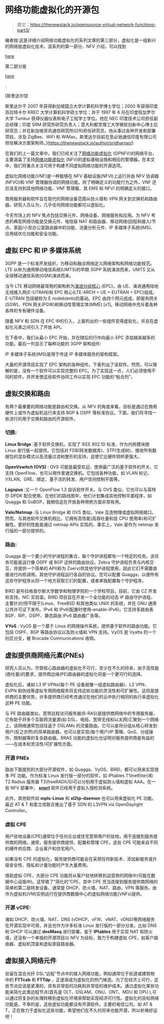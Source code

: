 # 网络功能虚拟化的开源包

> 原文：<https://thenewstack.io/opensource-virtual-network-functions-part3/>

编者按:这是详细介绍网络功能虚拟化的系列文章的第三部分，虚拟化是一组新兴的网络层虚拟化技术。该系列的第一部分，NFV 介绍，可以找到

[here](https://thenewstack.io/de-ossify-the-network-with-function-virtualization/)

第二部分是

[here](https://thenewstack.io/opnfv-operationalizes-network-functions-virtualization/)

.

[](https://thenewstack.io/author/sridharrao/)

 [斯里达尔饶

斯里达尔于 2007 年获得新加坡国立大学计算机科学博士学位；2000 年获得印度苏拉特卡尔 KREC 大学计算机科学硕士学位；并于 1997 年 8 月在印度班加罗尔大学 Tumkur 获得仪器仪表和电子工程学士学位。他在 NEC 印度技术公司担任副总经理；印度 SRM 研究所研究负责人；意大利都灵理工大学微软创新中心博士后研究员；并在新加坡资讯通信研究所(I2R)担任研究员。他从事过各种开发和部署项目，涉及 ZigBee、WiFi 和 WiMax。斯里达尔目前在思必驰通信印度有限公司担任解决方案架构师。](https://thenewstack.io/author/sridharrao/) [](https://thenewstack.io/author/sridharrao/)

在我们的上一篇文章中，我们已经关注了[网络功能虚拟化](https://thenewstack.io/opnfv-operationalizes-network-functions-virtualization/) (OPNFV)的网络平台，主要涵盖了支持[网络功能虚拟化](https://thenewstack.io/de-ossify-the-network-with-function-virtualization/) (NFV)的虚拟基础设施和相应的管理器。在本文中，我们将重点关注可用于构建不同虚拟网络功能的开源选项。

虚拟化网络功能(VNF)是一种能够在 NFV 基础设施(NFVI)上运行并由 NFV 协调器(NFVO)和 VNF 管理器协调的网络功能。除了明确定义的功能行为之外，VNF 还应该支持到其他网络功能、VNF 管理器、其 EMS 和 NFVI 的明确定义的接口。

商用服务器和软件旨在取代的网络设备范围从防火墙和 VPN 网关到交换机和路由器。研究人员认为，几乎任何网络功能都可以虚拟化。

今天市场上的 NFV 焦点包括交换元件、网络设备、网络服务和应用。为 NFV 考虑的典型网络功能是交换元件、电信级 NAT 和路由器、移动网络(回程和接入)节点、家庭/小型办公室路由器中的功能、流量分析元件、IP 多媒体子系统(IMS)、应用级优化功能和安全功能。

## 虚拟 EPC 和 IP 多媒体系统

3GPP 是一个标准开发组织，为移动和融合网络定义网络架构和网络功能规范。LTE 从称为通用移动电信系统(UMTS)的早期 3GPP 系统演进而来，UMTS 又从全球移动通信系统(GSM)演进而来。

当今 LTE 移动网络最常用的架构称为[演进分组核心](http://searchtelecom.techtarget.com/definition/Evolved-Packet-Core-EPC) (EPC)，由 UE、演进通用陆地无线接入网(E-UTRAN)和 EPC 核心(LTE-ARCH = UE + EUTRAN + EPC)组成。E-UTRAN 包括被称为 E nodeb(enb)的基站。EPC 由四个网元组成，即服务网关(SGW)、PDN 网关(PGW)和移动性管理实体(MME) [x1]。移动网络中充斥着各种各样的专有硬件设备。

随着 NFV 和 SDN 在 EPC 中的引入，上面列出的一些组件变得虚拟化，并且在虚拟化元素之间引入了开放 API。

在下表中，我们从最小 EPC 开始，并在随后的行中向最小 EPC 添加越来越多的功能。最后一列显示了每种功能的 3GPP 架构组件:

IP 多媒体子系统(IMS)是用于传送 IP 多媒体服务的架构框架。

大量的开源项目实现了 EPC 架构的各种组件。下表列出了该软件。然而，可以理解的是，没有一个软件可以实现完整的 EPC。为了实现这一点，人们必须使用不同的软件，并开发使这些软件协同工作以实现 EPC 功能的“粘合剂”。

## 虚拟交换和路由

有两个最重要的网络功能是路由和交换。从 NFV 的角度来看，目标是通过在商用硬件上或作为虚拟机运行来支持 BGP & OSPF 等标准协议。下面，我们将寻找一些流行的用于交换和路由的开源软件。

### 切换:

**Linux Bridge** :基于软件交换机，实现了 IEEE 802.1D 标准，作为内核模块随 Linux 发行版一起提供。它包括对 FDB(转发数据库)、STP(生成树)、接收所有数据包的混杂模式以及流量过滤和整形的支持，这使它比硬件网桥更强大。

**OpenVswitch (OVS)** : OVS 可能是最受欢迎、使用最广泛的基于软件的开关。它支持 OpenFlow，也可以用作普通交换机。它包括各种功能，如 VLAN 标记、VXLAN、GRE、绑定、基于流的转发、用户空间控制平面等。

**Lagopus** :又一个 OpenFlow 1.3 投诉软件开关。与 OVS 类似，它也可以与英特尔 DPDK 配合使用。在他们的路线图中，他们计划集成其他控制平面程序，如 Quagga 和 GoBGP，我相信这在开放各种用例方面非常有用。

**Vale/Netmap** :与 Linux Bridge 和 OVS 类似，Vale 互连物理或虚拟网络接口。然而，与其他软件交换机相比，它拥有高性能(高吞吐量和低 CPU 使用率)和可扩展性。更好的性能是通过 netmap APIs 实现的，事实上，Vale 是作为 netmap 发行版的一部分提供的。

### 路由:

Quagga 是一个更小的守护进程的集合，每个守护进程都有一个特定的任务。该任务可能是运行像 OSPF 或 BGP 这样的路由协议。Zebra 守护进程负责与内核交互，并提供一个简单的 API(称为 Zserv)供其他守护进程使用，因此它们不需要直接进行内核调用。其他守护进程运行各自的协议。您可以配置 Quagga，以便所有这些守护程序从同一个地方获取它们的配置，或者单独配置每个守护程序。

BIRD 是布拉格查尔斯大学数学和物理学院的一个学校项目。目前，它由 CZ 开发和支持。NIC 实验室。BIRD 项目旨在开发一个全功能的动态 IP 路由守护进程，主要针对(但不限于)Linux、FreeBSD 和其他类似 UNIX 的系统，并在 GNU 通用公共许可证下发布。IPv4 和 IPv6(配置时使用–enable-IPv6)。它支持多路由表 BGP、RIP、OSPF、静态路由 IPv6 路由器广告等。

**VYoS** : VyOS 是一个基于 Linux 的网络操作系统，提供基于软件的路由功能。它包括 OSPF、BGP 等路由协议以及防火墙和 VPN 支持。VyOS 是 Vyatta 的一个社区分支，被 Brocade Communications 收购。

## 虚拟提供商网络元素(PNEs)

研究人员认为，尽管核心路由器的虚拟化不可行，至少在不久的将来，由于高性能(吞吐量)的要求，提供商边缘(PE)路由器的虚拟化将是一个更可行的选择。

虚拟化后，诸如 L3 IP VPNs(每个 PE 设备就像一组虚拟路由器)、L2 VPN、EVPN 和伪线等虚拟专用网络服务将支持这些功能的灵活性和可扩展性。这将是提供商的主要优势，许多提供商已经考虑通过在他们的云中执行相同的执行来虚拟化这种 PE 功能。

与 PE 路由器类似，宽带远程访问服务器(B-RAS)是提供商网络中的专用服务器，它有助于将多个互联网流量源(如 DSL、电缆、宽带无线和以太网)汇聚到一个网络上，该网络通常包括往返于 DSLAMs 的流量路由。它可以是将分组从核心转发到用户(反之亦然)的简单路由器，也可以是实现(每个用户)IP 策略、QoS、分组操作、限制器等的复杂路由器。BRAS 功能的虚拟化也证明对服务提供商是有益的——在成本和灵活性/可扩展性方面。

### 开源 PNEs

路由下面提到的大部分开源软件，如 Quagga、VyOS、BIRD，都可以用来实现很多 PE 功能。作为标准 Linux 发行版一部分的软件，如 IPtables T1(netfilter)和 T2 Radius 服务器 T3(freeRADIUS)可以分别用于虚拟防火墙和虚拟 AAA。在一些 NFV 部署中， **[snort](http://www.snort.org)** 软件已经用于虚拟入侵检测系统。

此外，其他软件如 **mpls-Linux** 和 **xl2tp-daemon** 也可以用来虚拟化 PE 功能。最近 AT & T 和爱立信联合推出了基于 SDN 的 L3VPN via OpenDaylight Controller。

### 虚拟 CPE

用户驻地设备(CPE)通常位于任何企业或住宅宽带用户的驻地，用于连接到服务提供商的网络。通常，服务提供商提供、配置和管理 CPE，这些 CPE 可能来自不同的硬件供应商、企业客户和住宅用户。

如果没有 CPE 的虚拟化，服务提供商可能会在采用任何新技术、添加新服务或升级安全性、隐私和计量功能时产生大量费用。

借助虚拟 CPE，大部分 CPE 功能将从客户驻地转移到运营商的网络中(可能在数据中心设施中)。这导致了“简化的”CPE，其中 CPE 充当连接到服务提供商网络的简单的第二层转发设备。通常是 DHCP、防火墙、NAT、路由、VPN 等服务。由作为虚拟机(VM)实例运行在提供商数据中心的虚拟网络功能(VNFs)提供。

### 开源 vCPE:

诸如 DHCP、防火墙、NAT、DNS (vDHCP、vFW、vNAT、vDNS)等网络服务在开源实现中可用，并且也作为许多标准 Linux 发行版的一部分分发。比如 DNS 和 DHCP 可以通过 **dnsMasq** 进行部署。鉴于 **IPtables** 用于实现 NAT 和防火墙，还没有一个单独的开源项目以 NFV 为目标，致力于构建虚拟 CPE，如客户路由器、虚拟机顶盒和虚拟家庭路由器。

## 虚拟接入网络元件

驻留在混合光纤 DSL“远程”节点中的接入网络功能，例如通常位于街道或建筑物中的 **FTTcab** 和 **FTTdp** ，正逐渐成为虚拟化的热门候选。为了在经济上可行，这些节点应该是紧凑的，具有非常低的功耗和非常低的维护成本。通过虚拟化某些功能来简化此类远程节点(首先是 OLT、DSLAM、ONU、ONT、MDU 和 DPU ),可以通过将复杂的处理转移到虚拟化环境来帮助实现经济可行性。虚拟化的目标网络功能是。不幸的是，这些虚拟功能都没有开源软件。主要的电信公司，如 AT & T，正在致力于虚拟化这些功能，希望他们在不久的将来也能开源，所以祈祷好运吧！

<svg xmlns:xlink="http://www.w3.org/1999/xlink" viewBox="0 0 68 31" version="1.1"><title>Group</title> <desc>Created with Sketch.</desc></svg>